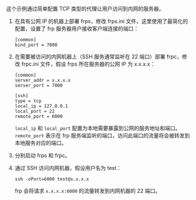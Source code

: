 这个示例通过简单配置 TCP 类型的代理让用户访问到内网的服务器。

1.  在具有公网 IP 的机器上部署 frps，修改 frps.ini 文件，这里使用了最简化的配置，设置了 frp 服务器用户接收客户端连接的端口：
    
    ```
    [common]
    bind_port = 7000
    ```
    
2.  在需要被访问的内网机器上（SSH 服务通常监听在 22 端口）部署 frpc，修改 frpc.ini 文件，假设 frps 所在服务器的公网 IP 为 x.x.x.x：
    
    ```
    [common]
    server_addr = x.x.x.x
    server_port = 7000
    
    [ssh]
    type = tcp
    local_ip = 127.0.0.1
    local_port = 22
    remote_port = 6000
    ```
    
    `local_ip` 和 `local_port` 配置为本地需要暴露到公网的服务地址和端口。`remote_port` 表示在 frp 服务端监听的端口，访问此端口的流量将会被转发到本地服务对应的端口。
    
3.  分别启动 frps 和 frpc。
    
4.  通过 SSH 访问内网机器，假设用户名为 test：
    
    `ssh -oPort=6000 test@x.x.x.x`
    
    frp 会将请求 `x.x.x.x:6000` 的流量转发到内网机器的 22 端口。